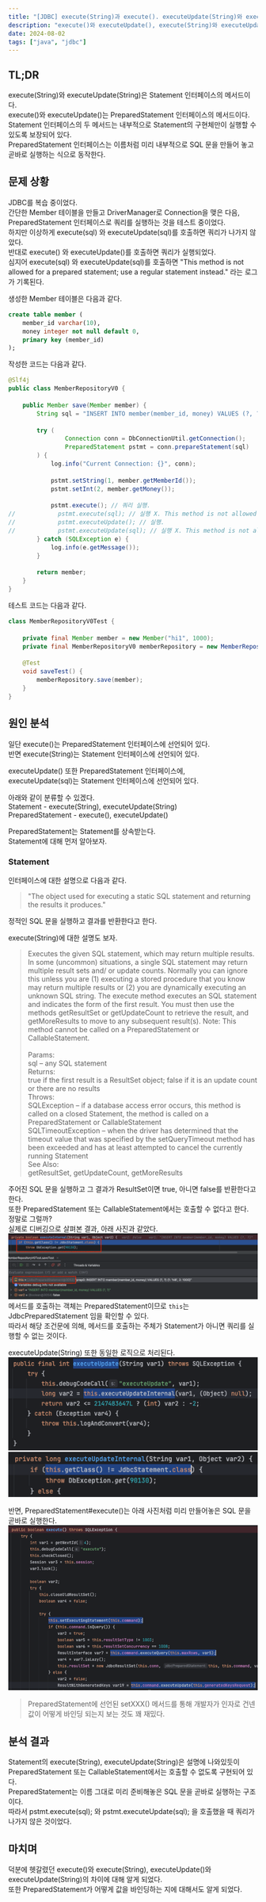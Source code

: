 ```yaml
---
title: "[JDBC] execute(String)과 execute(). executeUpdate(String)와 executeUpdate()의 차이"
description: "execute()와 executeUpdate(), execute(String)와 executeUpdate(String)의 차이"
date: 2024-08-02
tags: ["java", "jdbc"]
---
```


## TL;DR

execute(String)와 executeUpdate(String)은 Statement 인터페이스의 메서드이다.<br>
execute()와 executeUpdate()는 PreparedStatement 인터페이스의 메서드이다.<br>
Statement 인터페이스의 두 메서드는 내부적으로 Statement의 구현체만이 실행할 수 있도록 보장되어 있다.<br>
PreparedStatement 인터페이스는 이름처럼 미리 내부적으로 SQL 문을 만들어 놓고 곧바로 실행하는 식으로 동작한다.

## 문제 상황

JDBC를 복습 중이었다.<br>
간단한 Member 테이블을 만들고 DriverManager로 Connection을 맺은 다음, PreparedStatement 인터페이스로 쿼리를 실행하는 것을 테스트 중이었다.<br>
하지만 이상하게 execute(sql) 와 executeUpdate(sql)를 호출하면 쿼리가 나가지 않았다.<br>
반대로 execute() 와 executeUpdate()를 호출하면 쿼리가 실행되었다.<br>
심지어 execute(sql) 와 executeUpdate(sql)를 호출하면 "This method is not allowed for a prepared statement; use a regular statement instead." 라는 로그가 기록된다.

생성한 Member 테이블은 다음과 같다.
```sql
create table member (
    member_id varchar(10),
    money integer not null default 0,
    primary key (member_id)
);
```

작성한 코드는 다음과 같다.
```java
@Slf4j
public class MemberRepositoryV0 {

    public Member save(Member member) {
        String sql = "INSERT INTO member(member_id, money) VALUES (?, ?)";

        try (
                Connection conn = DbConnectionUtil.getConnection();
                PreparedStatement pstmt = conn.prepareStatement(sql)
        ) {
            log.info("Current Connection: {}", conn);

            pstmt.setString(1, member.getMemberId());
            pstmt.setInt(2, member.getMoney());

            pstmt.execute(); // 쿼리 실행.
//            pstmt.execute(sql); // 실행 X. This method is not allowed for a prepared statement; use a regular statement instead.
//            pstmt.executeUpdate(); // 실행.
//            pstmt.executeUpdate(sql); // 실행 X. This method is not allowed for a prepared statement; use a regular statement instead.
        } catch (SQLException e) {
            log.info(e.getMessage());
        }

        return member;
    }
}
```

테스트 코드는 다음과 같다.
```java
class MemberRepositoryV0Test {

    private final Member member = new Member("hi1", 1000);
    private final MemberRepositoryV0 memberRepository = new MemberRepositoryV0();

    @Test
    void saveTest() {
        memberRepository.save(member);
    }
}
```

## 원인 분석

일단 execute()는 PreparedStatement 인터페이스에 선언되어 있다.<br>
반면 execute(String)는 Statement 인터페이스에 선언되어 있다.

executeUpdate() 또한 PreparedStatement 인터페이스에,<br>
executeUpdate(sql)는 Statement 인터페이스에 선언되어 있다.

아래와 같이 분류할 수 있겠다.<br>
Statement - execute(String), executeUpdate(String)<br>
PreparedStatement - execute(), executeUpdate()

PreparedStatement는 Statement를 상속받는다.<br>
Statement에 대해 먼저 알아보자.

### Statement

인터페이스에 대한 설명으로 다음과 같다.<br>
> "The object used for executing a static SQL statement and returning the results it produces."

정적인 SQL 문을 실행하고 결과를 반환한다고 한다.

execute(String)에 대한 설명도 보자.<br>

> Executes the given SQL statement, which may return multiple results.
> In some (uncommon) situations, a single SQL statement may return multiple result sets and/ or update counts.
> Normally you can ignore this unless you are (1) executing a stored procedure that you know may return multiple results or
> (2) you are dynamically executing an unknown SQL string.
> The execute method executes an SQL statement and indicates the form of the first result.
> You must then use the methods getResultSet or getUpdateCount to retrieve the result, and getMoreResults to move to any subsequent result(s).
> Note: This method cannot be called on a PreparedStatement or CallableStatement.<br>
> <br>
> Params:<br>
> sql – any SQL statement<br>
> Returns:<br>
> true if the first result is a ResultSet object; false if it is an update count or there are no results<br>
> Throws:<br>
> SQLException – if a database access error occurs, this method is called on a closed Statement, the method is called on a PreparedStatement or CallableStatement<br>
> SQLTimeoutException – when the driver has determined that the timeout value that was specified by the setQueryTimeout method has been exceeded and has at least attempted to cancel the currently running Statement<br>
> See Also:<br>
> getResultSet, getUpdateCount, getMoreResults

주어진 SQL 문을 실행하고 그 결과가 ResultSet이면 true, 아니면 false를 반환한다고 한다.<br>
또한 PreparedStatement 또는 CallableStatement에서는 호출할 수 없다고 한다.<br>
정말로 그럴까?<br>
실제로 디버깅으로 살펴본 결과, 아래 사진과 같았다.
![JdbcStatement#executeInternal(String, Object)](debug.png)
메서드를 호출하는 객체는 PreparedStatement이므로 `this`는 JdbcPreparedStatement 임을 확인할 수 있다.<br>
따라서 해당 조건문에 의해, 메서드를 호출하는 주체가 Statement가 아니면 쿼리를 실행할 수 없는 것이다.

executeUpdate(String) 또한 동일한 로직으로 처리된다.
![Statement#executeUpdate(String)](img_5.png)
![Statement#executeUpdateInternal(String, Object)](img_6.png)

반면, PreparedStatement#execute()는 아래 사진처럼 미리 만들어놓은 SQL 문을 곧바로 실행한다. 
![PreparedStatement#execute()](img_4.png)
> PreparedStatement에 선언된 setXXX() 메서드를 통해 개발자가 인자로 건넨 값이 어떻게 바인딩 되는지 보는 것도 꽤 재밌다.

## 분석 결과

Statement의 execute(String), executeUpdate(String)은 설명에 나와있듯이 PreparedStatement 또는 CallableStatement에서는 호출할 수 없도록 구현되어 있다.<br>
PreparedStatement는 이름 그대로 미리 준비해놓은 SQL 문을 곧바로 실행하는 구조이다.<br>
따라서 pstmt.execute(sql); 와 pstmt.executeUpdate(sql); 을 호출했을 때 쿼리가 나가지 않은 것이었다.

## 마치며

덕분에 헷갈렸던 execute()와 execute(String), executeUpdate()와 executeUpdate(String)의 차이에 대해 알게 되었다.<br>
또한 PreparedStatement가 어떻게 값을 바인딩하는 지에 대해서도 알게 되었다.